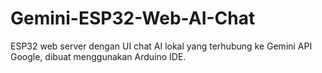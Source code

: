# Gemini-ESP32-Web-AI-Chat
ESP32 web server dengan UI chat AI lokal yang terhubung ke Gemini API Google, dibuat menggunakan Arduino IDE.
